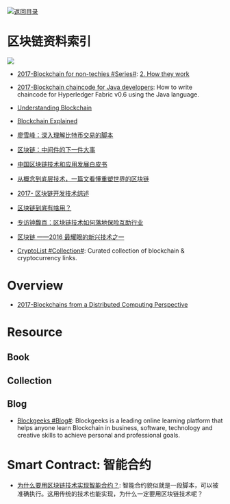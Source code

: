 [![返回目录](https://parg.co/UGo)](https://parg.co/b4z) 


# 区块链资料索引

![](https://cdn-images-1.medium.com/max/2000/1*BphKK1wX2TbhiFmbUFtI5w.jpeg)

* [2017-Blockchain for non-techies #Series#](https://hackernoon.com/blockchain-for-non-techies-2-how-they-work-2f94d313c7e5): [2. How they work](https://hackernoon.com/blockchain-for-non-techies-2-how-they-work-2f94d313c7e5)

* [2017-Blockchain chaincode for Java developers](https://parg.co/bRM): How to write chaincode for Hyperledger Fabric v0.6 using the Java language.

* [Understanding Blockchain](https://iot-for-all.com/understanding-blockchain-5cda2919efff#.m7ei7v4lt)

* [Blockchain Explained](https://medium.com/ymedialabs-innovation/blockchain-explained-cdcf5beb30f5#.tvx66vn0j)

* [廖雪峰：深入理解比特币交易的脚本](https://zhuanlan.zhihu.com/p/24838810)

* [区块链：中间件的下一件大事](http://www.infoq.com/cn/articles/blockchain-middleware)

* [中国区块链技术和应用发展白皮书](http://chainb.com/download/%E5%B7%A5%E4%BF%A1%E9%83%A8-%E4%B8%AD%E5%9B%BD%E5%8C%BA%E5%9D%97%E9%93%BE%E6%8A%80%E6%9C%AF%E5%92%8C%E5%BA%94%E7%94%A8%E5%8F%91%E5%B1%95%E7%99%BD%E7%9A%AE%E4%B9%A61014.pdf)

* [从概念到底层技术，一篇文看懂重塑世界的区块链](http://mp.weixin.qq.com/s?__biz=MjM5MDE0Mjc4MA==&mid=2650994345&idx=1&sn=0999eb0d4e2b0819751a6b73334c2b0c&chksm=bdbf0efa8ac887ec4eab294794fec20f6883f181f25eb3bf0c41cb1eb27c62a0789e47251772&mpshare=1&scene=1&srcid=10103NGYuJvWEPqZ2Xss6Vcc#rd)

* [2017- 区块链开发技术综述](http://mp.weixin.qq.com/s/LSTYz1LyRdrhOwbg0f4v2A)

- [区块链到底有啥用？ ](http://mp.weixin.qq.com/s?__biz=MzA5Mzk0MDU1Ng==&mid=2650893865&idx=1&sn=a9a5ec4388100528c69a2629725a6dc7&chksm=8ba3f00abcd4791cec625842185a7948d03d1a82afdd2bf550cac2becab1cfa65a27a266e22d&scene=0#wechat_redirect)

- [专访钟馥百：区块链技术如何落地保险互助行业](http://www.infoq.com/cn/news/2016/08/zhongfubai-interview)

- [区块链 ——2016 最耀眼的新兴技术之一 ](http://mp.weixin.qq.com/s?__biz=MzI3MzEzMDI1OQ==&mid=2651815383&idx=1&sn=dd55f73df9f054b4d1354675f76b2f61)

- [CryptoList #Collection#](https://github.com/coinpride/CryptoList): Curated collection of blockchain & cryptocurrency links.

# Overview

- [2017-Blockchains from a Distributed Computing Perspective](http://cs.brown.edu/courses/csci2952-a/papers/perspective.pdf)

# Resource

## Book

## Collection

## Blog

- [Blockgeeks #Blog#](https://blockgeeks.com/): Blockgeeks is a leading online learning platform that helps anyone learn Blockchain in business, software, technology and creative skills to achieve personal and professional goals.

# Smart Contract: 智能合约

- [为什么要用区块链技术实现智能合约？](https://www.zhihu.com/question/43404157): 智能合约貌似就是一段脚本，可以被准确执行。这用传统的技术也能实现，为什么一定要用区块链技术呢？
